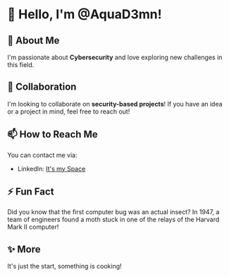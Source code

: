 <!---
- 👋 Hi, I’m @AquaD3mn
- 👀 My passion is towards CyberSec ...
- 💞️ I’m looking to collaborate on Security based Projects...
- 📫 How to reach me ...
- 😄 Pronouns: ...
- ⚡ Fun fact: ...
--->

<!---
AquaD3mn/AquaD3mn is a ✨ special ✨ repository because its `README.md` (this file) appears on your GitHub profile.
You can click the Preview link to take a look at your changes.
--->

# 👋 Hello, I'm @AquaD3mn!

## 👀 About Me
I'm passionate about **Cybersecurity** and love exploring new challenges in this field.

## 💞️ Collaboration
I'm looking to collaborate on **security-based projects**! If you have an idea or a project in mind, feel free to reach out!

## 📫 How to Reach Me
You can contact me via:

- LinkedIn: [It's my Space](https://linkedin.com/in/josy-georgi)

## ⚡ Fun Fact
Did you know that the first computer bug was an actual insect? In 1947, a team of engineers found a moth stuck in one of the relays of the Harvard Mark II computer!


## ✨ More
It's just the start, something is cooking!


<!---
AquaD3mn/AquaD3mn is a ✨ special ✨ repository because its `README.md` (this file) appears on your GitHub profile.
You can click the Preview link to take a look at your changes.
--->
